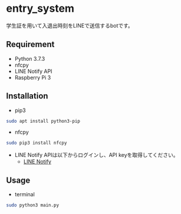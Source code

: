 # entry_system
学生証を用いて入退出時刻をLINEで送信するbotです。

## Requirement
- Python 3.7.3
- nfcpy
- LINE Notify API
- Raspberry Pi 3

## Installation
- pip3
```bash
sudo apt install python3-pip
```

- nfcpy
```bash
sudo pip3 install nfcpy
```

- LINE Notify APIは以下からログインし、API keyを取得してください。
	- [LINE Notify](https://notify-bot.line.me/ja/)

## Usage
- terminal
```bash
sudo python3 main.py
```
